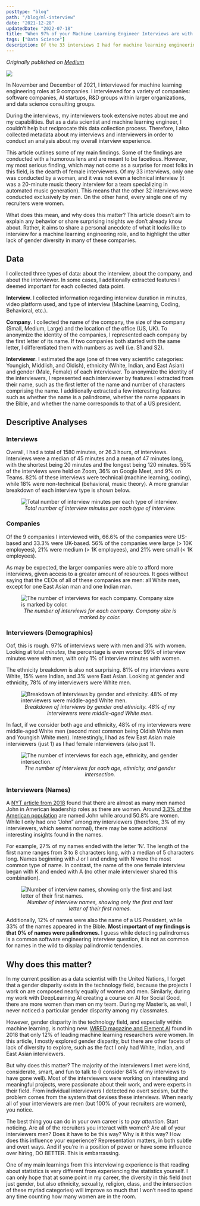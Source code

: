 ```yaml
---
posttype: "blog"
path: "/blog/ml-interview"
date: "2021-12-28"
updatedDate: "2022-07-18"
title: "When 97% of your Machine Learning Engineer Interviews are with Men"
tags: ["Data Science"]
description: Of the 33 interviews I had for machine learning engineering roles, only 1 was with a woman.
---
```

<i>   Originally published on [Medium](https://medium.com/@yennie.jun/when-97-of-your-machine-learning-engineer-interviews-are-with-men-202b09811086)</i>
<br/>


![](https://miro.medium.com/max/1400/1*e5iBJnQjKT8cIOqj3hW2cg.png)


In November and December of 2021, I interviewed for machine learning engineering roles at 9 companies. I interviewed for a variety of companies: software companies, AI startups, R&D groups within larger organizations, and data science consulting groups.

During the interviews, my interviewers took extensive notes about me and my capabilities. But as a data scientist and machine learning engineer, I couldn’t help but reciprocate this data collection process. Therefore, I also collected metadata about my interviews and interviewers in order to conduct an analysis about my overall interview experience.

This article outlines some of my main findings. Some of the findings are conducted with a humorous lens and are meant to be facetious. However, my most serious finding, which may not come as a surprise for most folks in this field, is the dearth of female interviewers. Of my 33 interviews, only one was conducted by a woman, and it was not even a technical interview (it was a 20-minute music theory interview for a team specializing in automated music generation). This means that the other 32 interviews were conducted exclusively by men. On the other hand, every single one of my recruiters were women.

What does this mean, and why does this matter? This article doesn’t aim to explain any behavior or share surprising insights we don’t already know about. Rather, it aims to share a personal anecdote of what it looks like to interview for a machine learning engineering role, and to highlight the utter lack of gender diversity in many of these companies.

## Data

I collected three types of data: about the interview, about the company, and about the interviewer. In some cases, I additionally extracted features I deemed important for each collected data point.

**Interview**. I collected information regarding interview duration in minutes, video platform used, and type of interview (Machine Learning, Coding, Behavioral, etc.).

**Company**. I collected the name of the company, the size of the company (Small, Medium, Large) and the location of the office (US, UK). To anonymize the identity of the companies, I represented each company by the first letter of its name. If two companies both started with the same letter, I differentiated them with numbers as well (i.e. S1 and S2).

**Interviewer**. I estimated the age (one of three very scientific categories: Youngish, Middlish, and Oldish), ethnicity (White, Indian, and East Asian) and gender (Male, Female) of each interviewer. To anonymize the identity of the interviewers, I represented each interviewer by features I extracted from their name, such as the first letter of the name and number of characters comprising the name. I additionally extracted a few interesting features such as whether the name is a palindrome, whether the name appears in the Bible, and whether the name corresponds to that of a US president.

## Descriptive Analyses

### Interviews

Overall, I had a total of 1580 minutes, or 26.3 hours, of interviews. Interviews were a median of 45 minutes and a mean of 47 minutes long, with the shortest being 20 minutes and the longest being 120 minutes. 55% of the interviews were held on Zoom, 36% on Google Meet, and 9% on Teams. 82% of these interviews were technical (machine learning, coding), while 18% were non-technical (behavioral, music theory). A more granular breakdown of each interview type is shown below.


<figure>
  <img
  src="https://miro.medium.com/max/1400/1*Ve2gziz8wmMvSpCzA1fMlQ.png"
  alt="Total number of interview minutes per each type of interview.">
  <figcaption align="center"><i>Total number of interview minutes per each type of interview.</i></figcaption>
</figure>


### Companies

Of the 9 companies I interviewed with, 66.6% of the companies were US-based and 33.3% were UK-based. 56% of the companies were large (> 10K employees), 21% were medium (> 1K employees), and 21% were small (< 1K employees).

As may be expected, the larger companies were able to afford more interviews, given access to a greater amount of resources. It goes without saying that the CEOs of all of these companies are men: all White men, except for one East Asian man and one Indian man.

<figure>
  <img
  src="https://miro.medium.com/max/1276/1*Z0tNEwYnJfHADwXix2vrAQ.png"
  alt="The number of interviews for each company. Company size is marked by color.">
  <figcaption align="center"><i>The number of interviews for each company. Company size is marked by color.</i></figcaption>
</figure>


### Interviewers (Demographics)

Oof, this is rough. 97% of interviews were with men and 3% with women. Looking at total  _minutes_, the percentage is even worse: 99% of interview minutes were with men, with only 1% of interview minutes with women.

The ethnicity breakdown is also not surprising. 81% of my interviews were White, 15% were Indian, and 3% were East Asian. Looking at gender and ethnicity, 78% of my interviewers were White men.

<figure>
  <img
  src="https://miro.medium.com/max/1398/1*zAhfGRliV5_VBPXU9Kfg8w.png"
  alt="Breakdown of interviews by gender and ethnicity. 48% of my interviewers were middle-aged White men.">
  <figcaption align="center"><i>Breakdown of interviews by gender and ethnicity. 48% of my interviewers were middle-aged White men.</i></figcaption>
</figure>


In fact, if we consider both age and ethnicity, 48% of my interviewers were middle-aged White men (second most common being Oldish White men and Youngish White men). Interestingly, I had as few East Asian male interviewers (just 1) as I had female interviewers (also just 1).

<figure>
  <img
  src="https://miro.medium.com/max/1400/1*YmQuXZkLXD6Rf2D3gavDOw.png"
  alt="The number of interviews for each age, ethnicity, and gender intersection.">
  <figcaption align="center"><i>The number of interviews for each age, ethnicity, and gender intersection.</i></figcaption>
</figure>



### Interviewers (Names)

A  [NYT article from 2018](https://www.nytimes.com/interactive/2018/04/24/upshot/women-and-men-named-john.html?auth=login-email)  found that there are almost as many men named John in American leadership roles as there are women. Around  [3.3% of the American population](https://namecensus.com/first-names/common-male-first-names/)  are named John while around 50.8% are women. While I only had one “John” among my interviewers (therefore, 3% of my interviewers, which seems normal), there may be some additional interesting insights found in the names.

For example, 27% of my names ended with the letter ’N’. The length of the first name ranges from 3 to 8 characters long, with a median of 5 characters long. Names beginning with J or I and ending with N were the most common type of name. In contrast, the name of the one female interview began with K and ended with A (no other male interviewer shared this combination).

<figure>
  <img
  src="https://miro.medium.com/max/1336/1*5KynQ9zo0Pg1mLyLlk_ueQ.png"
  alt="Number of interview names, showing only the first and last letter of their first names.">
  <figcaption align="center"><i>Number of interview names, showing only the first and last letter of their first names.</i></figcaption>
</figure>


Additionally, 12% of names were also the name of a US President, while 33% of the names appeared in the Bible.  **Most important of my findings is that 0% of names were palindromes.** I guess while detecting palindromes is a common software engineering interview question, it is not as common for names in the wild to display palindromic tendencies.

## Why does this matter?

In my current position as a data scientist with the United Nations, I forget that a gender disparity exists in the technology field, because the projects I work on are composed nearly equally of women and men. Similarly, during my work with DeepLearning.AI creating a course on AI for Social Good, there are more women than men on my team. During my Master’s, as well, I never noticed a particular gender disparity among my classmates.

However, gender disparity in the technology field, and especially within machine learning, is nothing new.  [WIRED magazine and Element AI](https://syncedreview.com/2020/03/13/exploring-gender-imbalance-in-ai-numbers-trends-and-discussions/)  found in 2018 that only 12% of leading machine learning researchers were women. In this article, I mostly explored gender disparity, but there are other facets of lack of diversity to explore, such as the fact I only had White, Indian, and East Asian interviewers.

But why does this matter? The majority of the interviewers I met were kind, considerate, smart, and fun to talk to (I consider 84% of my interviews to have gone well). Most of the interviewers were working on interesting and meaningful projects, were passionate about their work, and were experts in their field. From individual interviewers I detected no overt sexism, but the problem comes from the system that devises these interviews. When nearly all of your interviewers are men (but 100% of your recruiters are women), you notice.

The best thing you can do in your own career is to  _pay attention_. Start noticing. Are all of the recruiters you interact with women? Are all of your interviewers men? Does it have to be this way? Why is it this way? How does this influence your experience? Representation matters, in both subtle and overt ways. And if you’re in a position of power or have some influence over hiring, DO BETTER. This is embarrassing.

One of my main learnings from this interviewing experience is that reading about statistics is very different from experiencing the statistics yourself. I can only hope that at some point in my career, the diversity in this field (not just gender, but also ethnicity, sexuality, religion, class, and the intersection of these myriad categories) will improve so much that I won’t need to spend any time counting how many women are in the room.
